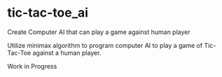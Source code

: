 # tic-tac-toe_ai
Create Computer AI that can play a game against human player

Utilize minimax algorithm to program computer AI to play a game of Tic-Tac-Toe against a human player.

Work in Progress
